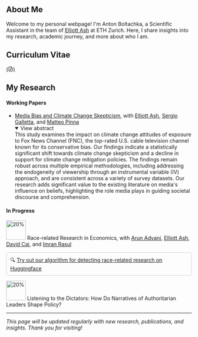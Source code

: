 ## About Me

Welcome to my personal webpage! I'm Anton Boltachka, a Scientific Assistant in the team of [Elliott Ash](https://elliottash.com) at ETH Zurich. Here, I share insights into my research, academic journey, and more about who I am.

## Curriculum Vitae

[(<svg xmlns="http://www.w3.org/2000/svg" aria-hidden="true" role="img" style="vertical-align:-0.125em;" width="1em" height="1em" preserveAspectRatio="xMidYMid meet" viewBox="0 0 24 24"><g fill="none" stroke="currentColor" stroke-linejoin="round" stroke-width="2"><path stroke-linecap="round" d="M4 4v16a2 2 0 0 0 2 2h12a2 2 0 0 0 2-2V8.342a2 2 0 0 0-.602-1.43l-4.44-4.342A2 2 0 0 0 13.56 2H6a2 2 0 0 0-2 2Zm5 9h6m-6 4h3"/><path d="M14 2v4a2 2 0 0 0 2 2h4"/></g></svg>)](link-to-your-cv)

## My Research

#### Working Papers

- [Media Bias and Climate Change Skepticism](https://papers.ssrn.com/sol3/papers.cfm?abstract_id=4632854), with [Elliott Ash](https://elliottash.com), [Sergio Galletta](https://sergio-galletta.com), and [Matteo Pinna](https://sites.google.com/view/matteopinna)
  <details open><summary>View abstract</summary>
  This study examines the impact on climate change attitudes of exposure to Fox News Channel (FNC), the top-rated U.S. cable television channel known for its conservative bias. Our findings indicate a statistically significant shift towards climate change skepticism and a decline in support for climate change mitigation policies. The findings remain robust across multiple empirical methodologies, including addressing the endogeneity of viewership through an instrumental variable (IV) approach, and are consistent across a variety of survey datasets. Our research adds significant value to the existing literature on media's influence on beliefs, highlighting the role media plays in guiding societal discourse and comprehension.
  </details>

#### In Progress

<img src="https://progress-bar.dev/89" alt="20%" width="53"> Race-related Research in Economics, with [Arun Advani](https://arunadvani.com), [Elliott Ash](https://elliottash.com), [David Cai](https://davidjiyangcai.com), and [Imran Rasul](https://www.imranrasul.com)

<div style="border: 1px solid #ccc; padding: 10px; margin-top: 10px; border-radius: 5px;">
    🔍 <a href="https://huggingface.co/spaces/aboltachka/rr_detector" target="_blank">Try out our algorithm for detecting race-related research on Huggingface</a>
</div>

<img src="https://progress-bar.dev/18" alt="20%" width="53"> Listening to the Dictators: How Do Narratives of Authoritarian Leaders Shape Policy?


---

*This page will be updated regularly with new research, publications, and insights. Thank you for visiting!*
